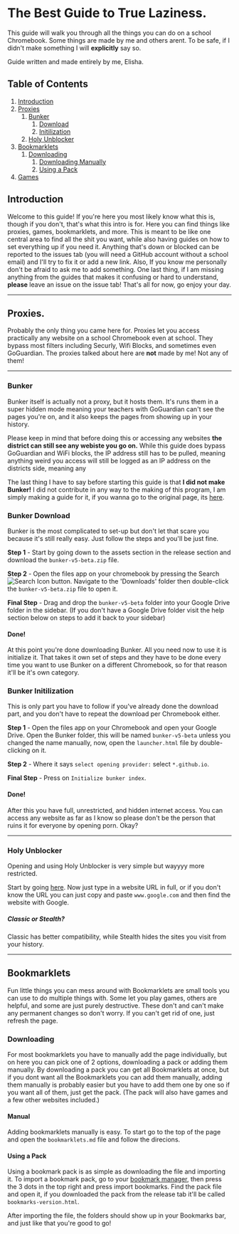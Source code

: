 # The Best Guide to True Laziness.
This guide will walk you through all the things you can do on a school Chromebook. Some things are made by me and others arent. To be safe, if I didn't make something I will **explicitly** say so.

Guide written and made entirely by me, Elisha.

## Table of Contents
1. [Introduction](#intro)
2. [Proxies](#Proxies)
    1. [Bunker](#Bunker)
        1. [Download](#DownloadBunker)
        2. [Initilization](#init)
    2. [Holy Unblocker](#HolyUB)
3. [Bookmarklets](#bookmarks)
    1. [Downloading](#bookmarksdl)
        1. [Downloading Manually](#manual)
        2. [Using a Pack](#pack)
4. [Games](#games)

## Introduction <a name="intro"></a>
Welcome to this guide! If you're here you most likely know what this is, though if you don't, that's what this intro is for.
Here you can find things like proxies, games, bookmarklets, and more. This is meant to be like one central area to find all the shit you want, while also having guides on how to set everything up if you need it. Anything that's down or blocked can be reported to the issues tab (you will need a GitHub account without a school email) and I'll try to fix it or add a new link. Also, If you know me personally don't be afraid to ask me to add something. One last thing, if I am missing anything from the guides that makes it confusing or hard to understand, **please** leave an issue on the issue tab! That's all for now, go enjoy your day.
___________

## Proxies. <a name="Proxies"></a>
Probably the only thing you came here for.
Proxies let you access practically any website on a school Chromebook even at school. They bypass most filters including Securly, Wifi Blocks, and sometimes even GoGuardian. The proxies talked about here are **not** made by me! Not any of them!

__________
### Bunker <a name="Bunker"></a>

Bunker itself is actually not a proxy, but it hosts them. It's runs them in a super hidden mode meaning your teachers with GoGuardian can't see the pages you're on, and it also keeps the pages from showing up in your history.

Please keep in mind that before doing this or accessing any websites **the district can still see any webiste you go on.** While this guide does bypass GoGuardian and WiFi blocks, the IP address still has to be pulled, meaning anything weird you access will still be logged as an IP address on the districts side, meaning any 

The last thing I have to say before starting this guide is that **I did not make Bunker!** I did not contribute in any way to the making of this program, I am simply making a guide for it, if you wanna go to the original page, its [here](https://github.com/JavaScythe/Bunker).

### Bunker Download <a name="DownloadBunker"></a>

Bunker is the most complicated to set-up but don't let that scare you because it's still really easy. Just follow the steps and you'll be just fine.

**Step 1** -
Start by going down to the assets section in the release section and download the `bunker-v5-beta.zip` file.

**Step 2** -
Open the files app on your chromebook by pressing the Search ![Search Icon](https://user-images.githubusercontent.com/44753505/157513886-7be09bc7-e9f8-4c29-a4f3-ca630019bb92.png) button. Navigate to the 'Downloads' folder then double-click the `bunker-v5-beta.zip` file to open it.

**Final Step** -
Drag and drop the `bunker-v5-beta` folder into your Google Drive folder in the sidebar. (If you don't have a Google Drive folder visit the help section below on steps to add it back to your sidebar)

#### Done!
At this point you're done downloading Bunker. All you need now to use it is initialize it. That takes it own set of steps and they have to be done every time you want to use Bunker on a different Chromebook, so for that reason it'll be it's own category.

### Bunker Initilization <a name="init"></a>

This is only part you have to follow if you've already done the download part, and you don't have to repeat the download per Chromebook either.

**Step 1** -
Open the files app on your Chromebook and open your Google Drive. Open the Bunker folder, this will be named `bunker-v5-beta` unless you changed the name manually, now, open the `launcher.html` file by double-clicking on it.

**Step 2** -
Where it says `select opening provider:` select `*.github.io`.

**Final Step** -
Press on `Initialize bunker index`.

#### Done!
After this you have full, unrestricted, and hidden internet access. You can access any website as far as I know so please don't be the person that ruins it for everyone by opening porn. Okay?
_________________________

### Holy Unblocker <a name="HolyUB"></a>

Opening and using Holy Unblocker is very simple but wayyyy more restricted.

Start by going [here](https://winterguide.org.uk/?q#). Now just type in a website URL in full, or if you don't know the URL you can just copy and paste `www.google.com` and then find the website with Google.

##### Classic or Stealth?
Classic has better compatibility, while Stealth hides the sites you visit from your history.
_________________________

## Bookmarklets <a name="bookmarks"></a>
Fun little things you can mess around with
Bookmarklets are small tools you can use to do multiple things with. Some let you play games, others are helpful, and some are just purely destructive. These don't and can't make any permanent changes so don't worry. If you can't get rid of one, just refresh the page.

### Downloading <a name="bookmarksdl"></a>
For most bookmarklets you have to manually add the page individually, but on here you can pick one of 2 options, downloading a pack or adding them manually. By downloading a pack you can get all Bookmarklets at once, but if you dont want all the Bookmarklets you can add them manually, adding them manually is probably easier but you have to add them one by one so if you want all of them, just get the pack. (The pack will also have games and a few other websites included.)

#### Manual <a name="manual"></a>

Adding bookmarklets manually is easy. To start go to the top of the page and open the `bookmarklets.md` file and follow the direcions.

#### Using a Pack <a name="pack"></a>

Using a bookmark pack is as simple as downloading the file and importing it. To import a bookmark pack, go to your [bookmark manager](chrome://bookmarks), then press the 3 dots in the top right and press import bookmarks. Find the pack file and open it, if you downloaded the pack from the release tab it'll be called `bookmarks-version.html`.

After importing the file, the folders should show up in your Bookmarks bar, and just like that you're good to go!
